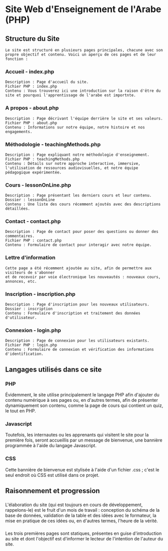 # Site Web d'Enseignement de l'Arabe (PHP)

## Structure du Site

    Le site est structuré en plusieurs pages principales, chacune avec son propre objectif et contenu. Voici un aperçu de ces pages et de leur fonction :

### Accueil - index.php

    Description : Page d'accueil du site.
    Fichier PHP : index.php
    Contenu : Vous trouverez ici une introduction sur la raison d'être du site et pourquoi l'apprentissage de l'arabe est importnte.

### A propos - about.php

    Description : Page décrivant l'équipe derrière le site et ses valeurs.
    Fichier PHP : about.php
    Contenu : Informations sur notre équipe, notre histoire et nos engagements.

### Méthodologie - teachingMethods.php

    Description : Page expliquant notre méthodologie d'enseignement.
    Fichier PHP : teachingMethods.php
    Contenu : Détails sur notre approche interactive, immersive, l'utilisation de ressources audiovisuelles, et notre équipe pédagogique expérimentée.

### Cours - lessonOnLine.php

    Description : Page présentant les derniers cours et leur contenu.
    Dossier : lessonOnLine
    Contenu : Une liste des cours récemment ajoutés avec des descriptions détaillées.

### Contact - contact.php

    Description : Page de contact pour poser des questions ou donner des commentaires.
    Fichier PHP : contact.php
    Contenu : Formulaire de contact pour interagir avec notre équipe.

### Lettre d'information

    Cette page a été récemment ajoutée au site, afin de permettre aux visiteurs de s'abonner
    et de recevoir par voie électronique les nouveautés : nouveaux cours, annonces, etc.

### Inscription - inscription.php

    Description : Page d'inscription pour les nouveaux utilisateurs.
    Dossier : inscription
    Contenu : Formulaire d'inscription et traitement des données d'utilisateur.

### Connexion - login.php

    Description : Page de connexion pour les utilisateurs existants.
    Fichier PHP : login.php
    Contenu : Formulaire de connexion et vérification des informations d'identification.

## Langages utilisés dans ce site

### PHP 

Évidemment, le site utilise principalement le langage PHP afin d'ajouter du contenu numérique 
à ses pages ou, en d'autres termes, afin de présenter dynamiquement son contenu, comme la page de cours
qui contient un quiz, le tout en PHP.

### Javascript

Toutefois, les internautes ou les apprenants qui visitent le site pour la première fois, seront accueillis 
par un message de bienvenue, une bannière programmée à l'aide du langage Javascript.

### CSS

Cette bannière de bienvenue est stylisée à l'aide d'un fichier .css ; c'est le seul endroit où CSS
est utilisé dans ce projet. 

## Raisonnement et progression

### 
L'élaboration du site (qui est toujours en cours de développement, rappelons-le) est le fruit
d'un mois de travail : conception du schéma de la base de données, validation de la table et des idées
avec le formateur, la mise en pratique de ces idées ou, en d'autres termes, l'heure de la vérité.
###
Les trois premières pages sont statiques, présentes en guise d'introduction au site et dont l'objectif 
est d'informer le lecteur de l'intention de l'auteur du site.
###

